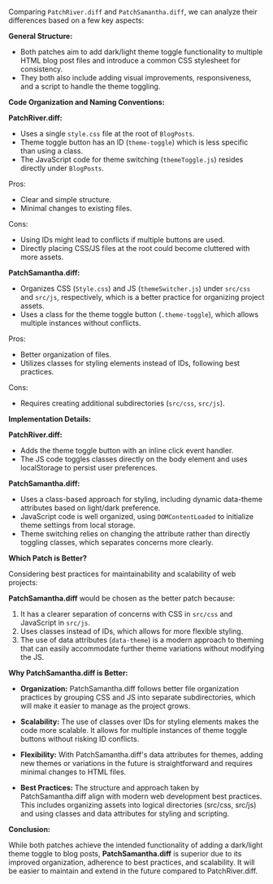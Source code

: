 Comparing `PatchRiver.diff` and `PatchSamantha.diff`, we can analyze their differences based on a few key aspects:

**General Structure:**

- Both patches aim to add dark/light theme toggle functionality to multiple HTML blog post files and introduce a common CSS stylesheet for consistency.
- They both also include adding visual improvements, responsiveness, and a script to handle the theme toggling.

**Code Organization and Naming Conventions:**

**PatchRiver.diff:**
- Uses a single `style.css` file at the root of `BlogPosts`.
- Theme toggle button has an ID (`theme-toggle`) which is less specific than using a class.
- The JavaScript code for theme switching (`themeToggle.js`) resides directly under `BlogPosts`.

Pros:
- Clear and simple structure. 
- Minimal changes to existing files.

Cons:
- Using IDs might lead to conflicts if multiple buttons are used.
- Directly placing CSS/JS files at the root could become cluttered with more assets.

**PatchSamantha.diff:**
- Organizes CSS (`Style.css`) and JS (`themeSwitcher.js`) under `src/css` and `src/js`, respectively, which is a better practice for organizing project assets.
- Uses a class for the theme toggle button (`.theme-toggle`), which allows multiple instances without conflicts.

Pros:
- Better organization of files. 
- Utilizes classes for styling elements instead of IDs, following best practices.

Cons:
- Requires creating additional subdirectories (`src/css`, `src/js`).

**Implementation Details:**

**PatchRiver.diff:**
- Adds the theme toggle button with an inline click event handler.
- The JS code toggles classes directly on the body element and uses localStorage to persist user preferences.

**PatchSamantha.diff:**
- Uses a class-based approach for styling, including dynamic data-theme attributes based on light/dark preference.
- JavaScript code is well organized, using `DOMContentLoaded` to initialize theme settings from local storage.
- Theme switching relies on changing the attribute rather than directly toggling classes, which separates concerns more clearly.

**Which Patch is Better?**

Considering best practices for maintainability and scalability of web projects:

**PatchSamantha.diff** would be chosen as the better patch because:
1. It has a clearer separation of concerns with CSS in `src/css` and JavaScript in `src/js`.
2. Uses classes instead of IDs, which allows for more flexible styling.
3. The use of data attributes (`data-theme`) is a modern approach to theming that can easily accommodate further theme variations without modifying the JS.

**Why PatchSamantha.diff is Better:**

- **Organization:** PatchSamantha.diff follows better file organization practices by grouping CSS and JS into separate subdirectories, which will make it easier to manage as the project grows.
  
- **Scalability:** The use of classes over IDs for styling elements makes the code more scalable. It allows for multiple instances of theme toggle buttons without risking ID conflicts.

- **Flexibility:** With PatchSamantha.diff's data attributes for themes, adding new themes or variations in the future is straightforward and requires minimal changes to HTML files.

- **Best Practices:** The structure and approach taken by PatchSamantha.diff align with modern web development best practices. This includes organizing assets into logical directories (src/css, src/js) and using classes and data attributes for styling and scripting.

**Conclusion:**

While both patches achieve the intended functionality of adding a dark/light theme toggle to blog posts, **PatchSamantha.diff** is superior due to its improved organization, adherence to best practices, and scalability. It will be easier to maintain and extend in the future compared to PatchRiver.diff.